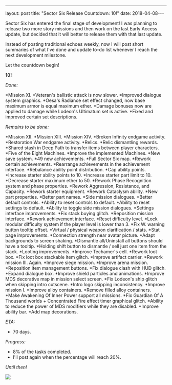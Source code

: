 ---
layout: post
title: "Sector Six Release Countdown: 10!"
date: 2018-04-08---

Sector Six has entered the final stage of development!
I was planning to release two more story missions and then work on the last Early Access update, but decided that it will better to release them with that last update.

Instead of posting traditional echoes weekly, now I will post short summaries of what I've done and update to-do list whenever I reach the next development milestone.

Let the countdown begin!

**10!**

*Done:*

*Mission XI.
*Veteran's ballistic attack is now slower.
*Improved dialogue system graphics.
*Oesa's Radiance set effect changed, now base maximum armor is equal maximum ether.
*Damage bonuses now are applied to damage while Lodeon's Ultimatum set is active.
*Fixed and improved certain set descriptions.

*Remains to be done:*

*Mission XII.
*Mission XIII.
*Mission XIV.
*Broken Infinity endgame activity.
*Restoration War endgame activity.
*Relics.
*Relic dismantling rewards.
*Shared stash in Deep Path to transfer items between player characters.
*Five of the Eight Machines.
*Improve the implemented Machines.
*New save system.
*49 new achievements.
*Full Sector Six map.
*Rework certain achievements.
*Rearrange achievements in the achievement interface.
*Rebalance ability point distribution.
*Cap ability points.
*Increase starter ability points to 10.
*Increase starter part limit to 10.
*Decrease starter maximum ether to 50.
*Rework Phase Recognition system and phase properties.
*Rework Aggression, Resistance, and Capacity.
*Rework starter equipment.
*Rework Cataclysm ability.
*New part properties.
*Better part names.
*Side mission dialogues.
*Better default controls.
*Ability to reset controls to default.
*Ability to reset settings to default.
*Ability to toggle side mission dialogues.
*Settings interface improvements.
*Fix stack buying glitch.
*Reposition mission interface.
*Rework achievement interface.
*Reset difficulty level.
*Lock modular difficulty system if the player level is lower than 3.
*Fix W. warning button tooltip offset.
*Virtual / physical weapon clarification / stats.
*Stat page improvements.
*Connection strength near avatar picture.
*Adapt backgrounds to screen shaking.
*Dismantle all/Uninstall all buttons should have a tooltip.
*Holding shift button to dismantle / sell just one item from the stack.
*Looting improvements.
*Improve Techamer's cell.
*Rework loot box.
*Fix loot box stackable item glitch.
*Improve artifact carrier.
*Rework mission III. Again.
*Improve siege mission.
*Improve arena mission.
*Reposition item management buttons.
*Fix dialogue clash with HUD glitch.
*Expand dialogue box.
*Improve shield particles and animations.
*Improve MDS decorative map in mission select screen.
*Fix Lodeon's ship glitch when skipping intro cutscene.
*Intro logo skipping inconsistency.
*Improve mission I.
*Improve alloy containers.
*Remove filled alloy containers.
*Make Awakening Of Inner Power support all missions.
*Fix Guardian Of A Thousand worlds + Concentrated Fire effect timer graphical glitch.
*Ability to reduce the power of MDS modifiers while they are disabled.
*Improve ability bar.
*Add map decorations.

*ETA:*

* 70 days.

*Progress:*

* 8% of the tasks completed.
* I'll post again when the percentage will reach 20%.

*Until then!*

![](https://github.com/Zuurix/Zuurix.github.io/blob/master/images/cd10/Light%202018-04-08.png?raw=true)
